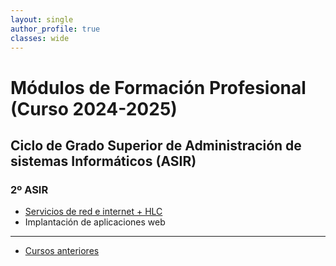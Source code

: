 ```yaml
---
layout: single
author_profile: true
classes: wide
---
```

# Módulos de Formación Profesional (Curso 2024-2025)

## Ciclo de Grado Superior de Administración de sistemas Informáticos (ASIR)

### 2º ASIR

* [Servicios de red e internet + HLC](sri)
* Implantación de aplicaciones web

---

* [Cursos anteriores](anteriores.html)
